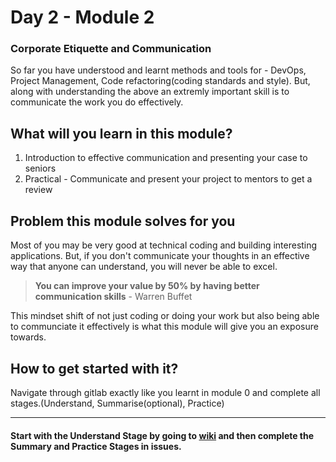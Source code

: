 # Day 2 - Module 2

### Corporate Etiquette and Communication

So far you have understood and learnt methods and tools for - DevOps, Project Management, Code refactoring(coding standards and style). But, along with understanding the above an extremly important skill is to communicate the work you do effectively. 

## What will you learn in this module?
1. Introduction to effective communication and presenting your case to seniors
1. Practical - Communicate and present your project to mentors to get a review

## Problem this module solves for you
Most of you may be very good at technical coding and building interesting applications. But, if you don't communicate your thoughts in an effective way that anyone can understand, you will never be able to excel. 

> **You can improve your value by 50% by having better communication skills** - Warren Buffet

This mindset shift of not just coding or doing your work but also being able to communciate it effectively is what this module will give you an exposure towards.


## How to get started with it?

Navigate through gitlab exactly like you learnt in module 0 and complete all stages.(Understand, Summarise(optional), Practice) 

------------------------------------------------

#### Start with the Understand Stage by going to [wiki](https://gitlab.iotiot.in/office-hours/pre-office/day-2---module-2/wikis/home) and then complete the Summary and Practice Stages in issues.

